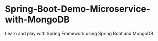 # Spring-Boot-Demo-Microservice-with-MongoDB
Learn and play with Spring Framework using Spring Boot and MongoDB
